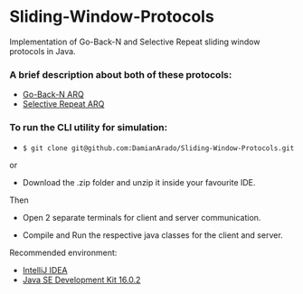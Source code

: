 # Sliding-Window-Protocols
Implementation of Go-Back-N and Selective Repeat sliding window protocols in Java.

### A brief description about both of these protocols:
- [Go-Back-N ARQ](https://en.wikipedia.org/wiki/Go-Back-N_ARQ)
- [Selective Repeat ARQ](https://en.wikipedia.org/wiki/Selective_Repeat_ARQ)

### To run the CLI utility for simulation: 

- `$ git clone git@github.com:DamianArado/Sliding-Window-Protocols.git`

or  
  
- Download the .zip folder and unzip it inside your favourite IDE.

Then

- Open 2 separate terminals for client and server communication.

- Compile and Run the respective java classes for the client and server.

Recommended environment: 
- [IntelliJ IDEA](https://www.jetbrains.com/idea/download/)
- [Java SE Development Kit 16.0.2](https://www.oracle.com/java/technologies/javase/jdk16-archive-downloads.html)
